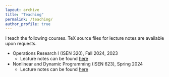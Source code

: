 ```yaml
---
layout: archive
title: "Teaching"
permalink: /teaching/
author_profile: true
---
```


I teach the following courses.
TeX source files for lecture notes are available upon requests.

* Operations Research I (ISEN 320), Fall 2024, 2023
    * Lecture notes can be found [here](../files/Teaching/ISEN320_notes.pdf)
* Nonlinear and Dynamic Programming (ISEN 623), Spring 2024
    * Lecture notes can be found [here](../files/Teaching/ISEN623_notes/pdf)
